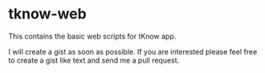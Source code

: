 # tknow-web
This contains the basic web scripts for tKnow app.

I will create a gist as soon as possible.
If you are interested please feel free to create a gist like text and send me a pull request.
